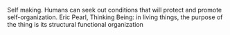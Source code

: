Self making.
Humans can seek out conditions that will protect and promote self-organization.
Eric Pearl, Thinking Being: in living things, the purpose of the thing is its structural functional organization